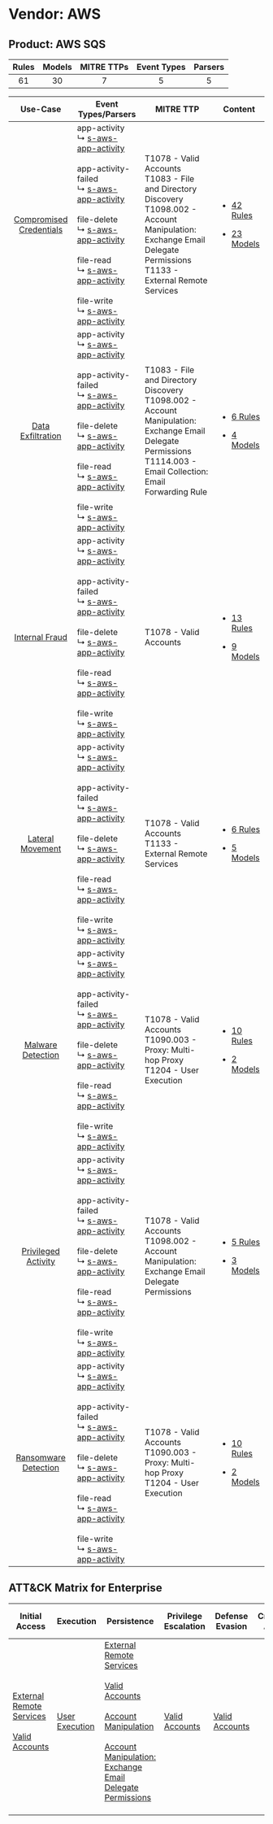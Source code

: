 Vendor: AWS
===========
Product: AWS SQS
----------------
| Rules | Models | MITRE TTPs | Event Types | Parsers |
|:-----:|:------:|:----------:|:-----------:|:-------:|
|  61   |   30   |     7      |      5      |    5    |

|                                  Use-Case                                  | Event Types/Parsers                                                                                                                                                                                                                                                                                                                                                                                                                                                            | MITRE TTP                                                                                                                                                                       | Content                                                                                                          |
|:--------------------------------------------------------------------------:| ------------------------------------------------------------------------------------------------------------------------------------------------------------------------------------------------------------------------------------------------------------------------------------------------------------------------------------------------------------------------------------------------------------------------------------------------------------------------------ | ------------------------------------------------------------------------------------------------------------------------------------------------------------------------------- | ---------------------------------------------------------------------------------------------------------------- |
| [Compromised Credentials](../../../UseCases/uc_compromised_credentials.md) |  app-activity<br> ↳ [s-aws-app-activity](Parsers/parserContent_s-aws-app-activity.md)<br><br> app-activity-failed<br> ↳ [s-aws-app-activity](Parsers/parserContent_s-aws-app-activity.md)<br><br> file-delete<br> ↳ [s-aws-app-activity](Parsers/parserContent_s-aws-app-activity.md)<br><br> file-read<br> ↳ [s-aws-app-activity](Parsers/parserContent_s-aws-app-activity.md)<br><br> file-write<br> ↳ [s-aws-app-activity](Parsers/parserContent_s-aws-app-activity.md)<br> | T1078 - Valid Accounts<br>T1083 - File and Directory Discovery<br>T1098.002 - Account Manipulation: Exchange Email Delegate Permissions<br>T1133 - External Remote Services<br> | [<ul><li>42 Rules</li></ul><ul><li>23 Models</li></ul>](Rules_Models/r_m_aws_aws_sqs_Compromised_Credentials.md) |
|       [Data Exfiltration](../../../UseCases/uc_data_exfiltration.md)       |  app-activity<br> ↳ [s-aws-app-activity](Parsers/parserContent_s-aws-app-activity.md)<br><br> app-activity-failed<br> ↳ [s-aws-app-activity](Parsers/parserContent_s-aws-app-activity.md)<br><br> file-delete<br> ↳ [s-aws-app-activity](Parsers/parserContent_s-aws-app-activity.md)<br><br> file-read<br> ↳ [s-aws-app-activity](Parsers/parserContent_s-aws-app-activity.md)<br><br> file-write<br> ↳ [s-aws-app-activity](Parsers/parserContent_s-aws-app-activity.md)<br> | T1083 - File and Directory Discovery<br>T1098.002 - Account Manipulation: Exchange Email Delegate Permissions<br>T1114.003 - Email Collection: Email Forwarding Rule<br>        | [<ul><li>6 Rules</li></ul><ul><li>4 Models</li></ul>](Rules_Models/r_m_aws_aws_sqs_Data_Exfiltration.md)         |
|          [Internal Fraud](../../../UseCases/uc_internal_fraud.md)          |  app-activity<br> ↳ [s-aws-app-activity](Parsers/parserContent_s-aws-app-activity.md)<br><br> app-activity-failed<br> ↳ [s-aws-app-activity](Parsers/parserContent_s-aws-app-activity.md)<br><br> file-delete<br> ↳ [s-aws-app-activity](Parsers/parserContent_s-aws-app-activity.md)<br><br> file-read<br> ↳ [s-aws-app-activity](Parsers/parserContent_s-aws-app-activity.md)<br><br> file-write<br> ↳ [s-aws-app-activity](Parsers/parserContent_s-aws-app-activity.md)<br> | T1078 - Valid Accounts<br>                                                                                                                                                      | [<ul><li>13 Rules</li></ul><ul><li>9 Models</li></ul>](Rules_Models/r_m_aws_aws_sqs_Internal_Fraud.md)           |
|        [Lateral Movement](../../../UseCases/uc_lateral_movement.md)        |  app-activity<br> ↳ [s-aws-app-activity](Parsers/parserContent_s-aws-app-activity.md)<br><br> app-activity-failed<br> ↳ [s-aws-app-activity](Parsers/parserContent_s-aws-app-activity.md)<br><br> file-delete<br> ↳ [s-aws-app-activity](Parsers/parserContent_s-aws-app-activity.md)<br><br> file-read<br> ↳ [s-aws-app-activity](Parsers/parserContent_s-aws-app-activity.md)<br><br> file-write<br> ↳ [s-aws-app-activity](Parsers/parserContent_s-aws-app-activity.md)<br> | T1078 - Valid Accounts<br>T1133 - External Remote Services<br>                                                                                                                  | [<ul><li>6 Rules</li></ul><ul><li>5 Models</li></ul>](Rules_Models/r_m_aws_aws_sqs_Lateral_Movement.md)          |
|       [Malware Detection](../../../UseCases/uc_malware_detection.md)       |  app-activity<br> ↳ [s-aws-app-activity](Parsers/parserContent_s-aws-app-activity.md)<br><br> app-activity-failed<br> ↳ [s-aws-app-activity](Parsers/parserContent_s-aws-app-activity.md)<br><br> file-delete<br> ↳ [s-aws-app-activity](Parsers/parserContent_s-aws-app-activity.md)<br><br> file-read<br> ↳ [s-aws-app-activity](Parsers/parserContent_s-aws-app-activity.md)<br><br> file-write<br> ↳ [s-aws-app-activity](Parsers/parserContent_s-aws-app-activity.md)<br> | T1078 - Valid Accounts<br>T1090.003 - Proxy: Multi-hop Proxy<br>T1204 - User Execution<br>                                                                                      | [<ul><li>10 Rules</li></ul><ul><li>2 Models</li></ul>](Rules_Models/r_m_aws_aws_sqs_Malware_Detection.md)        |
|     [Privileged Activity](../../../UseCases/uc_privileged_activity.md)     |  app-activity<br> ↳ [s-aws-app-activity](Parsers/parserContent_s-aws-app-activity.md)<br><br> app-activity-failed<br> ↳ [s-aws-app-activity](Parsers/parserContent_s-aws-app-activity.md)<br><br> file-delete<br> ↳ [s-aws-app-activity](Parsers/parserContent_s-aws-app-activity.md)<br><br> file-read<br> ↳ [s-aws-app-activity](Parsers/parserContent_s-aws-app-activity.md)<br><br> file-write<br> ↳ [s-aws-app-activity](Parsers/parserContent_s-aws-app-activity.md)<br> | T1078 - Valid Accounts<br>T1098.002 - Account Manipulation: Exchange Email Delegate Permissions<br>                                                                             | [<ul><li>5 Rules</li></ul><ul><li>3 Models</li></ul>](Rules_Models/r_m_aws_aws_sqs_Privileged_Activity.md)       |
|    [Ransomware Detection](../../../UseCases/uc_ransomware_detection.md)    |  app-activity<br> ↳ [s-aws-app-activity](Parsers/parserContent_s-aws-app-activity.md)<br><br> app-activity-failed<br> ↳ [s-aws-app-activity](Parsers/parserContent_s-aws-app-activity.md)<br><br> file-delete<br> ↳ [s-aws-app-activity](Parsers/parserContent_s-aws-app-activity.md)<br><br> file-read<br> ↳ [s-aws-app-activity](Parsers/parserContent_s-aws-app-activity.md)<br><br> file-write<br> ↳ [s-aws-app-activity](Parsers/parserContent_s-aws-app-activity.md)<br> | T1078 - Valid Accounts<br>T1090.003 - Proxy: Multi-hop Proxy<br>T1204 - User Execution<br>                                                                                      | [<ul><li>10 Rules</li></ul><ul><li>2 Models</li></ul>](Rules_Models/r_m_aws_aws_sqs_Ransomware_Detection.md)     |

ATT&CK Matrix for Enterprise
----------------------------
| Initial Access                                                                                                                                   | Execution                                                           | Persistence                                                                                                                                                                                                                                                                                                                                 | Privilege Escalation                                                | Defense Evasion                                                     | Credential Access | Discovery                                                                         | Lateral Movement | Collection                                                                                                                                                            | Command and Control                                                                                                                       | Exfiltration | Impact |
| ------------------------------------------------------------------------------------------------------------------------------------------------ | ------------------------------------------------------------------- | ------------------------------------------------------------------------------------------------------------------------------------------------------------------------------------------------------------------------------------------------------------------------------------------------------------------------------------------- | ------------------------------------------------------------------- | ------------------------------------------------------------------- | ----------------- | --------------------------------------------------------------------------------- | ---------------- | --------------------------------------------------------------------------------------------------------------------------------------------------------------------- | ----------------------------------------------------------------------------------------------------------------------------------------- | ------------ | ------ |
| [External Remote Services](https://attack.mitre.org/techniques/T1133)<br><br>[Valid Accounts](https://attack.mitre.org/techniques/T1078)<br><br> | [User Execution](https://attack.mitre.org/techniques/T1204)<br><br> | [External Remote Services](https://attack.mitre.org/techniques/T1133)<br><br>[Valid Accounts](https://attack.mitre.org/techniques/T1078)<br><br>[Account Manipulation](https://attack.mitre.org/techniques/T1098)<br><br>[Account Manipulation: Exchange Email Delegate Permissions](https://attack.mitre.org/techniques/T1098/002)<br><br> | [Valid Accounts](https://attack.mitre.org/techniques/T1078)<br><br> | [Valid Accounts](https://attack.mitre.org/techniques/T1078)<br><br> |                   | [File and Directory Discovery](https://attack.mitre.org/techniques/T1083)<br><br> |                  | [Email Collection](https://attack.mitre.org/techniques/T1114)<br><br>[Email Collection: Email Forwarding Rule](https://attack.mitre.org/techniques/T1114/003)<br><br> | [Proxy: Multi-hop Proxy](https://attack.mitre.org/techniques/T1090/003)<br><br>[Proxy](https://attack.mitre.org/techniques/T1090)<br><br> |              |        |